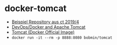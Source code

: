 # docker-tomcat

* [Beispiel Repository aus ct 2019/4](https://github.com/ct-Open-Source/docker-autobuild-example)
* [DevOps/Docker and Apache Tomcat](http://trimc-devops.blogspot.com/2015/03/running-docker-applications-apache.html)
* [Tomcat (Docker Official Image)](https://hub.docker.com/_/tomcat)
* `docker run -it --rm -p 8888:8080 bobmin/tomcat`
